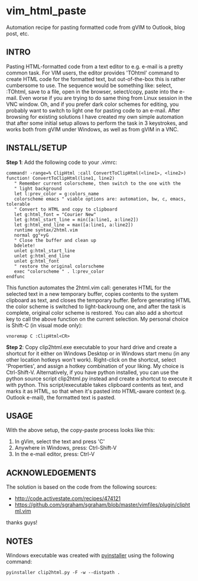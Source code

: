 vim_html_paste
==============

Automation recipe for pasting formatted code from gVIM to Outlook, blog post, etc.

## INTRO

Pasting HTML-formatted code from a text editor to e.g. e-mail is a pretty common task. For VIM users,
the editor provides 'TOhtml' command to create HTML code for the formatted text, but out-of-the-box this
is rather cumbersome to use. The sequence would be something like: select, :TOhtml, save to a file,
open in the browser, select/copy, paste into the e-mail. Even worse if you are trying to do same thing
from Linux session in the VNC window. Oh, and if you prefer dark color schemes for editing,
you probably want to switch to light one for pasting code to an e-mail.
After browsing for existing solutions I have created my own
simple automation that after some initial setup allows to perform the task in 3 keystrokes, and
works both from gVIM under Windows, as well as from gVIM in a VNC.


## INSTALL/SETUP

**Step 1**: Add the following code to your .vimrc:

```vim
command! -range=% ClipHtml :call ConvertToClipHtml(<line1>, <line2>)
function! ConvertToClipHtml(line1, line2)
   " Remember current colorscheme, then switch to the one with the
   " light background
   let l:prev_color = g:colors_name
   colorscheme emacs " viable options are: automation, bw, c, emacs, tolerable
   " Convert to HTML and copy to clipboard
   let g:html_font = "Courier New"
   let g:html_start_line = min([a:line1, a:line2])
   let g:html_end_line = max([a:line1, a:line2])
   runtime syntax/2html.vim
   normal gg"+yG
   " Close the buffer and clean up
   bdelete!
   unlet g:html_start_line
   unlet g:html_end_line
   unlet g:html_font
   " restore the original colorscheme
   exec "colorscheme " . l:prev_color
endfunc
```
This function automates the 2html.vim call: generates HTML for the selected text in a new temporary
buffer, copies contents to the system clipboard as text, and closes the temporary buffer. Before generating HTML the color scheme is switched to light-backroung one, and after the task is complete,
original color scheme is restored. You can also add a shortcut key to call the above function on the
current selection. My personal choice is Shift-C (in visual mode only):

```vim
vnoremap C :ClipHtml<CR>
```

**Step 2**: Copy clip2html.exe executable to your hard drive and create a shortcut for it either on
Windows Desktop or in Windows start menu (in any other location hotkeys won't work).
Right-click on the shortcut, select 'Properties', and assign a hotkey combination of your liking.
My choice is Ctrl-Shift-V. Alternatively, if you have python installed, you can use the python
source script clip2html.py instead and create a shortcut to execute it with python. This
script/executable takes clipboard contents as text, and marks it as HTML, so that when it's
pasted into HTML-aware context (e.g. Outlook e-mail), the formatted text is pasted.


## USAGE

With the above setup, the copy-paste process looks like this:

1. In gVim, select the text and press 'C'
2. Anywhere in Windows, press: Ctrl-Shift-V
3. In the e-mail editor, press: Ctrl-V


## ACKNOWLEDGEMENTS

The solution is based on the code from the following sources:

* http://code.activestate.com/recipes/474121
* https://github.com/sgraham/sgraham/blob/master/vimfiles/plugin/cliphtml.vim

thanks guys!


## NOTES

Windows executable was created with [pyinstaller](http://www.pyinstaller.org) using the following command:

    pyinstaller clip2html.py -F -w --distpath .

